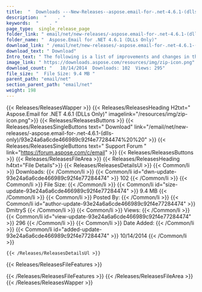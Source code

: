 ```yaml
---
title:  "  Downloads ---New-Releases--aspose.email-for-.net-4.6.1-(dlls-only) . " 
description:  "    . " 
keywords:  "    . " 
page_type:  single_release_page
folder_link: " email/net/new-releases/-aspose.email-for-.net-4.6.1-(dlls-only)/"
folder_name: "  Aspose.Email for .NET 4.6.1 (DLLs Only)"
download_link: " /email/net/new-releases/-aspose.email-for-.net-4.6.1-(dlls-only)/93e24a6a6cde466989c92f4e77284474"
download_text: " Download"
Intro_text: " The following is a list of improvements and changes in this hotfix of Aspose.Ema..."
image_link: " https://downloads.aspose.com/resources/img/zip-icon.png"
download_count: "   10/14/2014  Downloads: 102  Views: 295"
file_size: "  File Size: 9.4 MB "
parent_path: "email/net"
section_parent_path: "email/net"
weight: 198 
---
```


{{< Releases/ReleasesWapper >}}
  {{< Releases/ReleasesHeading H2txt="  Aspose.Email for .NET 4.6.1 (DLLs Only)" imagelink="/resources/img/zip-icon.png">}}
  {{< Releases/ReleasesButtons >}}
    {{< Releases/ReleasesSingleButtons text=" Download" link="/email/net/new-releases/-aspose.email-for-.net-4.6.1-(dlls-only)/93e24a6a6cde466989c92f4e77284474%20%20" >}}
    {{< Releases/ReleasesSingleButtons text=" Support Forum " link="https://forum.aspose.com/c/email" >}}
  {{< Releases/ReleasesButtons >}}
  {{< Releases/ReleasesFileArea >}}
    {{< Releases/ReleasesHeading h4txt="File Details">}}
    {{< Releases/ReleasesDetailsUl >}}
            {{< Common/li  >}} Downloads: {{< /Common/li >}} 
      {{< Common/li id="dwn-update-93e24a6a6cde466989c92f4e77284474" >}} 102 {{< /Common/li >}} 
      {{< Common/li  >}} File Size: {{< /Common/li >}} 
      {{< Common/li id="size-update-93e24a6a6cde466989c92f4e77284474" >}} 9.4 MB {{< /Common/li >}} 
      {{< Common/li  >}} Posted By: {{< /Common/li >}} 
      {{< Common/li id="author-update-93e24a6a6cde466989c92f4e77284474" >}} DmitryS {{< /Common/li >}} 
      {{< Common/li  >}} Views: {{< /Common/li >}} 
      {{< Common/li id="view-update-93e24a6a6cde466989c92f4e77284474" >}} 296 {{< /Common/li >}} 
      {{< Common/li  >}} Date Added: {{< /Common/li >}} 
      {{< Common/li id="added-update-93e24a6a6cde466989c92f4e77284474" >}} 10/14/2014 {{< /Common/li >}} 

    {{< /Releases/ReleasesDetailsUl >}}

  {{< Releases/ReleasesFileFeatures >}}
      
  {{< /Releases/ReleasesFileFeatures >}}
 {{< /Releases/ReleasesFileArea >}}
{{< /Releases/ReleasesWapper >}}



